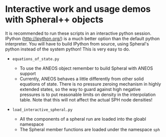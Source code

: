 Interactive work and usage demos with Spheral++ objects
=========================================================
It is recommended to run these scripts in an interactive python session.
IPython (http://ipython.org/) is a much better option than the default python
interpreter. You will have to build IPython from source, using Spheral's python
instead of the system python! This is very easy to do.

  - `equations_of_state.py` 
    + To use the ANEOS object remember to build Spheral with ANEOS support
    + Currently, ANEOS behaves a little differently from other solid equations
      of state. There is no pressure zeroing mechanism in highly extended
      states, so the way to guard against high negative pressures is to put 
      reasonable limits on density in the interpolation table. Note that this
      will not affect the actual SPH node densities!

  - `load_interactive_spheral.py`
    + All the components of a spheral run are loaded into the gloabl namespace
    + The Spheral member functions are loaded under the namespace `sph`
